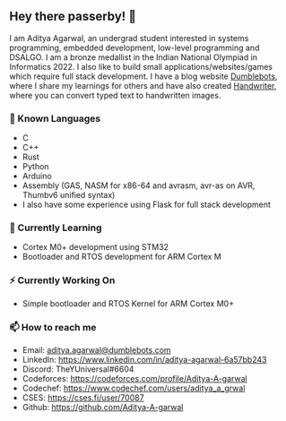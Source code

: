 ## Hey there passerby! 👋

I am Aditya Agarwal, an undergrad student interested in systems programming, embedded development, low-level programming and DSALGO. I am a bronze medallist in the Indian National Olympiad in Informatics 2022. I also like to build small applications/websites/games which require full stack development.
I have a blog website [Dumblebots](https://www.dumblebots.com), where I share my learnings for others and have also created [Handwriter](https://www.handwriter.in), where you can convert typed text to handwritten images.

### 💬 Known Languages
- C
- C++
- Rust
- Python
- Arduino
- Assembly (GAS, NASM for x86-64 and avrasm, avr-as on AVR, Thumbv6 unified syntax)
- I also have some experience using Flask for full stack development

### 🌱 Currently Learning
- Cortex M0+ development using STM32
- Bootloader and RTOS development for ARM Cortex M

### ⚡ Currently Working On
- Simple bootloader and RTOS Kernel for ARM Cortex M0+

### 📫 How to reach me
- Email: aditya.agarwal@dumblebots.com
- LinkedIn: https://www.linkedin.com/in/aditya-agarwal-6a57bb243
- Discord: TheYUniversal#6604
- Codeforces: https://codeforces.com/profile/Aditya-A-garwal
- Codechef: https://www.codechef.com/users/aditya_a_grwal
- CSES: https://cses.fi/user/70087
- Github: https://github.com/Aditya-A-garwal

<!--
**Aditya-A-garwal/Aditya-A-garwal** is a ✨ _special_ ✨ repository because its `README.md` (this file) appears on your GitHub profile.

Here are some ideas to get you started:

- 🔭 I’m currently working on ...
- 🌱 I’m currently learning ...
- 👯 I’m looking to collaborate on ...
- 🤔 I’m looking for help with ...
- 💬 Ask me about ...
- 📫 How to reach me: ...
- 😄 Pronouns: ...
- ⚡ Fun fact: ...
-->

